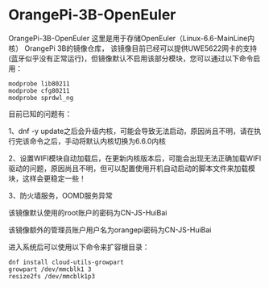 # OrangePi-3B-OpenEuler
OrangePi-3B-OpenEuler
这里是用于存储OpenEuler（Linux-6.6-MainLine内核） OrangePi 3B的镜像仓库，
该镜像目前已经可以提供UWE5622网卡的支持(蓝牙似乎没有正常运行)，但镜像默认不启用该部分模块，您可以通过以下命令启用：

```shell
modprobe lib80211
modprobe cfg80211
modprobe sprdwl_ng
```

目前已知的问题有：

1、dnf -y update之后会升级内核，可能会导致无法启动，原因尚且不明，请在执行完该命令之后，手动将默认内核切换为6.6.0内核

2、设置WIFI模块自动加载后，在更新内核版本后，可能会出现无法正确加载WIFI驱动的问题，原因尚且不明，但可以配置使用开机自动启动的脚本文件来加载模块，这样会更稳定一些！

3、防火墙服务，OOMD服务异常

该镜像默认使用的root账户的密码为CN-JS-HuiBai

该镜像额外的管理员账户用户名为orangepi密码为CN-JS-HuiBai

进入系统后可以使用以下命令来扩容根目录：

```shell
dnf install cloud-utils-growpart
growpart /dev/mmcblk1 3
resize2fs /dev/mmcblk1p3
